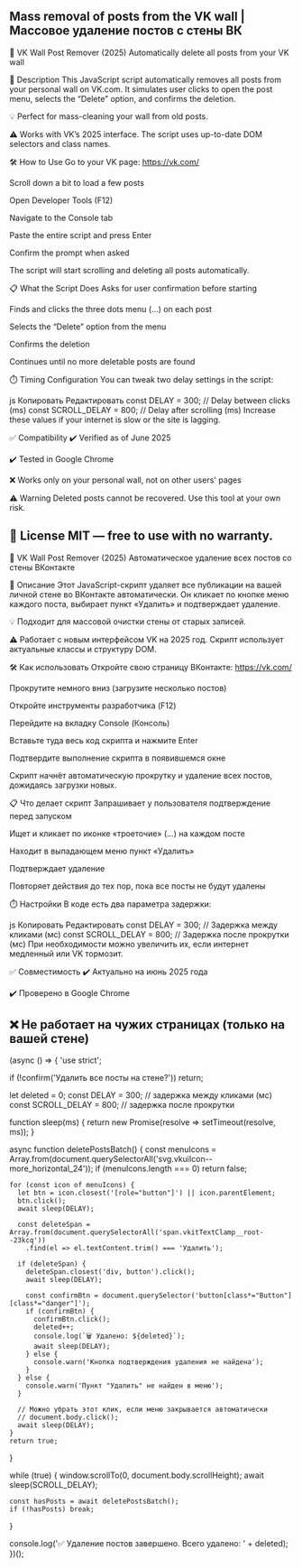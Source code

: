 Mass removal of posts from the VK wall | Массовое удаление постов с стены ВК
----------------------------------------------------------------------------------
🧹 VK Wall Post Remover (2025)
Automatically delete all posts from your VK wall

📌 Description
This JavaScript script automatically removes all posts from your personal wall on VK.com. It simulates user clicks to open the post menu, selects the “Delete” option, and confirms the deletion.

💡 Perfect for mass-cleaning your wall from old posts.

⚠️ Works with VK’s 2025 interface. The script uses up-to-date DOM selectors and class names.

🛠️ How to Use
Go to your VK page: https://vk.com/

Scroll down a bit to load a few posts

Open Developer Tools (F12)

Navigate to the Console tab

Paste the entire script and press Enter

Confirm the prompt when asked

The script will start scrolling and deleting all posts automatically.

📋 What the Script Does
Asks for user confirmation before starting

Finds and clicks the three dots menu (...) on each post

Selects the “Delete” option from the menu

Confirms the deletion

Continues until no more deletable posts are found

⏱️ Timing Configuration
You can tweak two delay settings in the script:

js
Копировать
Редактировать
const DELAY = 300;        // Delay between clicks (ms)
const SCROLL_DELAY = 800; // Delay after scrolling (ms)
Increase these values if your internet is slow or the site is lagging.

✅ Compatibility
✔️ Verified as of June 2025

✔️ Tested in Google Chrome

❌ Works only on your personal wall, not on other users' pages

⚠️ Warning
Deleted posts cannot be recovered. Use this tool at your own risk.

📄 License
MIT — free to use with no warranty.
-------------------------------------------------------------------
🧹 VK Wall Post Remover (2025)
Автоматическое удаление всех постов со стены ВКонтакте

📌 Описание
Этот JavaScript-скрипт удаляет все публикации на вашей личной стене во ВКонтакте автоматически. Он кликает по кнопке меню каждого поста, выбирает пункт «Удалить» и подтверждает удаление.

💡 Подходит для массовой очистки стены от старых записей.

⚠️ Работает с новым интерфейсом VK на 2025 год. Скрипт использует актуальные классы и структуру DOM.

🛠️ Как использовать
Откройте свою страницу ВКонтакте: https://vk.com/

Прокрутите немного вниз (загрузите несколько постов)

Откройте инструменты разработчика (F12)

Перейдите на вкладку Console (Консоль)

Вставьте туда весь код скрипта и нажмите Enter

Подтвердите выполнение скрипта в появившемся окне

Скрипт начнёт автоматическую прокрутку и удаление всех постов, дожидаясь загрузки новых.

📋 Что делает скрипт
Запрашивает у пользователя подтверждение перед запуском

Ищет и кликает по иконке «троеточие» (...) на каждом посте

Находит в выпадающем меню пункт «Удалить»

Подтверждает удаление

Повторяет действия до тех пор, пока все посты не будут удалены

⏱️ Настройки
В коде есть два параметра задержки:

js
Копировать
Редактировать
const DELAY = 300;        // Задержка между кликами (мс)
const SCROLL_DELAY = 800; // Задержка после прокрутки (мс)
При необходимости можно увеличить их, если интернет медленный или VK тормозит.

✅ Совместимость
✔️ Актуально на июнь 2025 года

✔️ Проверено в Google Chrome

❌ Не работает на чужих страницах (только на вашей стене)
-----------------------------------------------------------------------------------------




(async () => {
  'use strict';

  if (!confirm('Удалить все посты на стене?')) return;

  let deleted = 0;
  const DELAY = 300;       // задержка между кликами (мс)
  const SCROLL_DELAY = 800; // задержка после прокрутки

  function sleep(ms) {
    return new Promise(resolve => setTimeout(resolve, ms));
  }

  async function deletePostsBatch() {
    const menuIcons = Array.from(document.querySelectorAll('svg.vkuiIcon--more_horizontal_24'));
    if (menuIcons.length === 0) return false;

    for (const icon of menuIcons) {
      let btn = icon.closest('[role="button"]') || icon.parentElement;
      btn.click();
      await sleep(DELAY);

      const deleteSpan = Array.from(document.querySelectorAll('span.vkitTextClamp__root--23kcq'))
        .find(el => el.textContent.trim() === 'Удалить');

      if (deleteSpan) {
        deleteSpan.closest('div, button').click();
        await sleep(DELAY);

        const confirmBtn = document.querySelector('button[class*="Button"][class*="danger"]');
        if (confirmBtn) {
          confirmBtn.click();
          deleted++;
          console.log(`🗑️ Удалено: ${deleted}`);
          await sleep(DELAY);
        } else {
          console.warn('Кнопка подтверждения удаления не найдена');
        }
      } else {
        console.warn('Пункт "Удалить" не найден в меню');
      }

      // Можно убрать этот клик, если меню закрывается автоматически
      // document.body.click();
      await sleep(DELAY);
    }
    return true;
  }

  while (true) {
    window.scrollTo(0, document.body.scrollHeight);
    await sleep(SCROLL_DELAY);

    const hasPosts = await deletePostsBatch();
    if (!hasPosts) break;
  }

  console.log('✅ Удаление постов завершено. Всего удалено: ' + deleted);
})();























